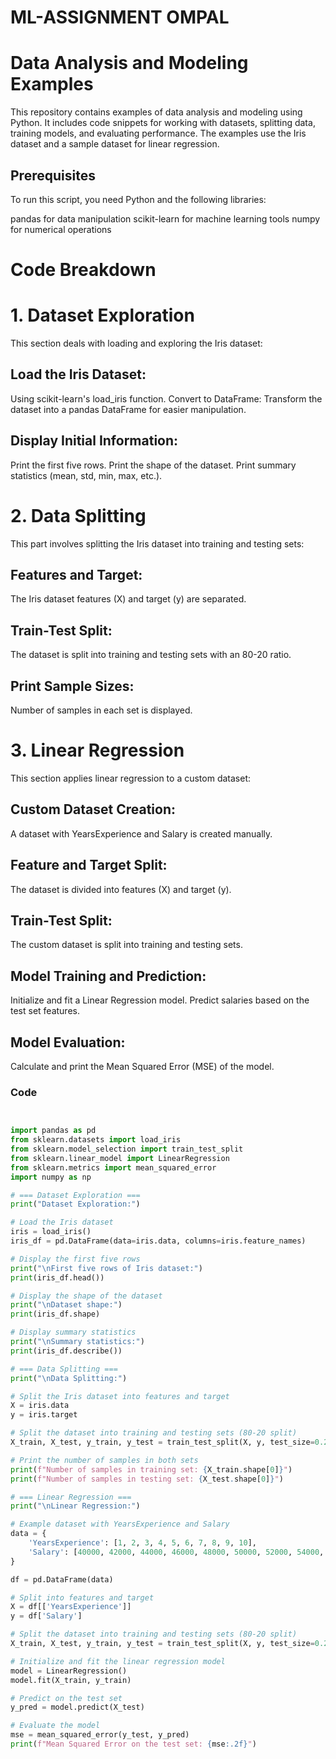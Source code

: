 # ML-ASSIGNMENT OMPAL
# Data Analysis and Modeling Examples

This repository contains examples of data analysis and modeling using Python. It includes code snippets for working with datasets, splitting data, training models, and evaluating performance. The examples use the Iris dataset and a sample dataset for linear regression.

## Prerequisites
To run this script, you need Python and the following libraries:

pandas for data manipulation
scikit-learn for machine learning tools
numpy for numerical operations

# Code Breakdown
# 1. Dataset Exploration
This section deals with loading and exploring the Iris dataset:

## Load the Iris Dataset:
Using scikit-learn's load_iris function.
Convert to DataFrame: Transform the dataset into a pandas DataFrame for easier manipulation.
## Display Initial Information:
Print the first five rows.
Print the shape of the dataset.
Print summary statistics (mean, std, min, max, etc.).
# 2. Data Splitting
This part involves splitting the Iris dataset into training and testing sets:

## Features and Target:
The Iris dataset features (X) and target (y) are separated.
## Train-Test Split: 
The dataset is split into training and testing sets with an 80-20 ratio.
## Print Sample Sizes:
Number of samples in each set is displayed.
# 3. Linear Regression
This section applies linear regression to a custom dataset:

## Custom Dataset Creation: 
A dataset with YearsExperience and Salary is created manually.
## Feature and Target Split: 
The dataset is divided into features (X) and target (y).
## Train-Test Split:
The custom dataset is split into training and testing sets.
## Model Training and Prediction:
Initialize and fit a Linear Regression model.
Predict salaries based on the test set features.
## Model Evaluation:
Calculate and print the Mean Squared Error (MSE) of the model.

### Code

```python


import pandas as pd
from sklearn.datasets import load_iris
from sklearn.model_selection import train_test_split
from sklearn.linear_model import LinearRegression
from sklearn.metrics import mean_squared_error
import numpy as np

# === Dataset Exploration ===
print("Dataset Exploration:")

# Load the Iris dataset
iris = load_iris()
iris_df = pd.DataFrame(data=iris.data, columns=iris.feature_names)

# Display the first five rows
print("\nFirst five rows of Iris dataset:")
print(iris_df.head())

# Display the shape of the dataset
print("\nDataset shape:")
print(iris_df.shape)

# Display summary statistics
print("\nSummary statistics:")
print(iris_df.describe())

# === Data Splitting ===
print("\nData Splitting:")

# Split the Iris dataset into features and target
X = iris.data
y = iris.target

# Split the dataset into training and testing sets (80-20 split)
X_train, X_test, y_train, y_test = train_test_split(X, y, test_size=0.2, random_state=42)

# Print the number of samples in both sets
print(f"Number of samples in training set: {X_train.shape[0]}")
print(f"Number of samples in testing set: {X_test.shape[0]}")

# === Linear Regression ===
print("\nLinear Regression:")

# Example dataset with YearsExperience and Salary
data = {
    'YearsExperience': [1, 2, 3, 4, 5, 6, 7, 8, 9, 10],
    'Salary': [40000, 42000, 44000, 46000, 48000, 50000, 52000, 54000, 56000, 58000]
}

df = pd.DataFrame(data)

# Split into features and target
X = df[['YearsExperience']]
y = df['Salary']

# Split the dataset into training and testing sets (80-20 split)
X_train, X_test, y_train, y_test = train_test_split(X, y, test_size=0.2, random_state=42)

# Initialize and fit the linear regression model
model = LinearRegression()
model.fit(X_train, y_train)

# Predict on the test set
y_pred = model.predict(X_test)

# Evaluate the model
mse = mean_squared_error(y_test, y_pred)
print(f"Mean Squared Error on the test set: {mse:.2f}")

